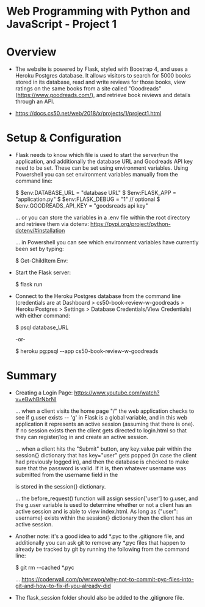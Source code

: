 # Web Programming with Python and JavaScript - Project 1

# Overview
- The website is powered by Flask, styled with Boostrap 4, and uses a Heroku Postgres database. It allows visitors to search for 5000 books stored in its database, read and write reviews for those books, view ratings on the same books from a site called "Goodreads" (https://www.goodreads.com/), and retrieve book reviews and details through an API.

- https://docs.cs50.net/web/2018/x/projects/1/project1.html

# Setup & Configuration
- Flask needs to know which file is used to start the server/run the application, and additionally the database URL and Goodreads API key need to be set. These can be set using environment variables. Using Powershell you can set environment variables manually from the command line:

  $ $env:DATABASE_URL = "database URL"
  $ $env:FLASK_APP = "application.py"
  $ $env:FLASK_DEBUG = "1"  // optional
  $ $env:GOODREADS_API_KEY = "goodsreads api key"

  ... or you can store the variables in a .env file within the root directory and retrieve them via dotenv: https://pypi.org/project/python-dotenv/#installation

  ... in Powershell you can see which environment variables have currently been set by typing:

    $ Get-ChildItem Env:

- Start the Flask server:

  $ flask run

- Connect to the Heroku Postgres database from the command line (credentials are at Dashboard > cs50-book-review-w-goodreads > Heroku Postgres > Settings > Database Credentials/View Credentials) with either command:

  $ psql database_URL

  -or-

  $ heroku pg:psql <database-name> --app cs50-book-review-w-goodreads

# Summary

- Creating a Login Page: https://www.youtube.com/watch?v=eBwhBrNbrNI

  ... when a client visits the home page "/" the web application checks to see if g.user exists -- 'g' in Flask is a global variable, and in this web application it represents an active session (assuming that there is one). If no session exists then the client gets directed to login.html so that they can register/log in and create an active session.
  
  ... when a client hits the "Submit" button, any key:value pair within the session{} dictionary that has key="user" gets popped (in case the client had previously logged in), and then the database is checked to make sure that the password is valid. If it is, then whatever username was submitted from the username field in the <form> is stored in the session{} dictionary.
  
  ... the before_request() function will assign session['user'] to g.user, and the g.user variable is used to determine whether or not a client has an active session and is able to view index.html. As long as {"user": username} exists within the session{} dictionary then the client has an active session.

- Another note: it's a good idea to add *.pyc to the .gitignore file, and additionally you can ask git to remove any *.pyc files that happen to already be tracked by git by running the following from the command line:

  $ git rm --cached *.pyc

  ... https://coderwall.com/p/wrxwog/why-not-to-commit-pyc-files-into-git-and-how-to-fix-if-you-already-did

- The flask_session folder should also be added to the .gitignore file.